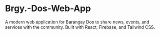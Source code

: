 # Brgy.-Dos-Web-App
A modern web application for Barangay Dos to share news, events, and services with the community. Built with React, Firebase, and Tailwind CSS.
